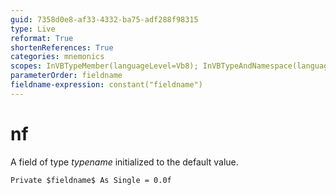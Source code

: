 ```yaml
---
guid: 7358d0e8-af33-4332-ba75-adf288f98315
type: Live
reformat: True
shortenReferences: True
categories: mnemonics
scopes: InVBTypeMember(languageLevel=Vb8); InVBTypeAndNamespace(languageLevel=Vb8)
parameterOrder: fieldname
fieldname-expression: constant("fieldname")
---
```


# nf

A field of type $typename$ initialized to the default value.

```
Private $fieldname$ As Single = 0.0f
```
